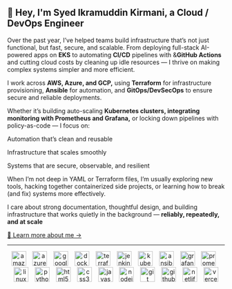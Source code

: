 ## 👋 Hey, I'm **Syed Ikramuddin Kirmani**, a Cloud / DevOps Engineer

Over the past year, I’ve helped teams build infrastructure that’s not just functional, but fast, secure, and scalable. From deploying full-stack AI-powered apps on **EKS** to automating **CI/CD** pipelines with &**GitHub Actions** and cutting cloud costs by cleaning up idle resources — I thrive on making complex systems simpler and more efficient.

I work across **AWS, Azure, and GCP,** using **Terraform** for infrastructure provisioning, **Ansible** for automation, and **GitOps/DevSecOps** to ensure secure and reliable deployments.

Whether it’s building auto-scaling **Kubernetes clusters, integrating monitoring with Prometheus and Grafana,** or locking down pipelines with policy-as-code — I focus on:

Automation that’s clean and reusable

Infrastructure that scales smoothly

Systems that are secure, observable, and resilient

When I’m not deep in YAML or Terraform files, I’m usually exploring new tools, hacking together containerized side projects, or learning how to break (and fix) systems more effectively.

I care about strong documentation, thoughtful design, and building infrastructure that works quietly in the background — **reliably, repeatedly, and at scale**

[📎 Learn more about me →](https://linkedin.com/in/ikramkirmani)

---

<div align="center">
  <img src="https://skillicons.dev/icons?i=aws" height="34" alt="amazonwebservices logo"  />
  <img width="7" />
  <img src="https://skillicons.dev/icons?i=azure" height="34" alt="azure logo"  />
  <img width="7" />
  <img src="https://skillicons.dev/icons?i=gcp" height="34" alt="googlecloud logo"  />
  <img width="7" />
  <img src="https://skillicons.dev/icons?i=docker" height="34" alt="docker logo"  />
  <img width="7" />
  <img src="https://cdn.jsdelivr.net/gh/devicons/devicon/icons/terraform/terraform-original.svg" height="34" alt="terraform logo"  />
  <img width="7" />
  <img src="https://skillicons.dev/icons?i=jenkins" height="34" alt="jenkins logo"  />
  <img width="7" />
  <img src="https://skillicons.dev/icons?i=kubernetes" height="34" alt="kubernetes logo"  />
  <img width="7" />
  <img src="https://skillicons.dev/icons?i=ansible" height="34" alt="ansible logo"  />
  <img width="7" />
  <img src="https://skillicons.dev/icons?i=grafana" height="34" alt="grafana logo"  />
  <img width="7" />
  <img src="https://skillicons.dev/icons?i=prometheus" height="34" alt="prometheus logo"  />
  <img width="7" />
  <img src="https://skillicons.dev/icons?i=linux" height="34" alt="linux logo"  />
  <img width="7" />
  <img src="https://skillicons.dev/icons?i=py" height="34" alt="python logo"  />
  <img width="7" />
  <img src="https://skillicons.dev/icons?i=html" height="34" alt="html5 logo"  />
  <img width="7" />
  <img src="https://skillicons.dev/icons?i=css" height="34" alt="css3 logo"  />
  <img width="7" />
  <img src="https://skillicons.dev/icons?i=js" height="34" alt="javascript logo"  />
  <img width="7" />
  <img src="https://skillicons.dev/icons?i=nodejs" height="34" alt="nodejs logo"  />
  <img width="7" />
  <img src="https://skillicons.dev/icons?i=git" height="34" alt="git logo"  />
  <img width="7" />
  <img src="https://skillicons.dev/icons?i=github" height="34" alt="github logo"  />
  <img width="7" />
  <img src="https://skillicons.dev/icons?i=netlify" height="34" alt="netlify logo"  />
  <img width="7" />
  <img src="https://skillicons.dev/icons?i=vercel" height="34" alt="vercel logo"  />
</div>
